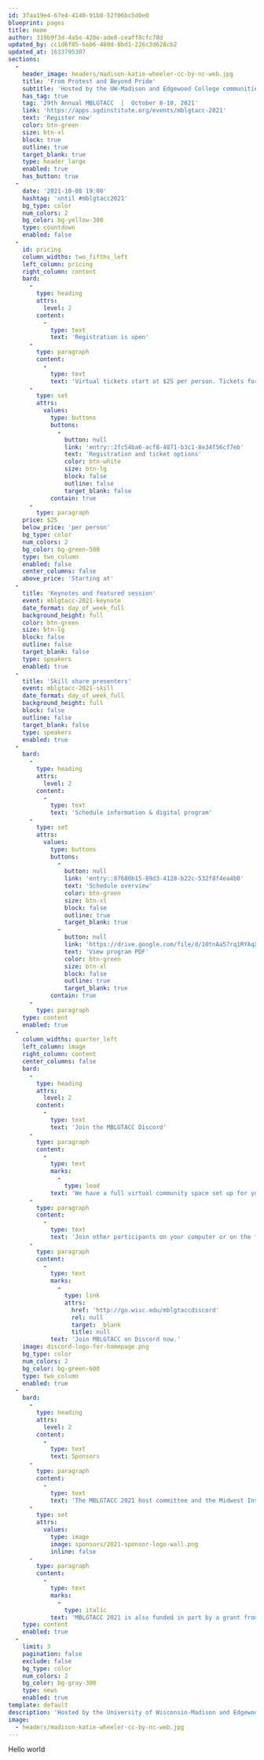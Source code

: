 ```yaml
---
id: 37aa19e4-67e4-4140-91b8-52f06bc5d0e0
blueprint: pages
title: Home
author: 319b9f3d-4a5e-420e-ade8-ceaff8cfc78d
updated_by: cc1d6f85-bab6-480d-8bd1-226c3d628cb2
updated_at: 1633795307
sections:
  -
    header_image: headers/madison-katie-wheeler-cc-by-nc-web.jpg
    title: 'From Protest and Beyond Pride'
    subtitle: 'Hosted by the UW-Madison and Edgewood College communities at the Monona Terrace in Madison, Wisconsin'
    has_tag: true
    tag: '29th Annual MBLGTACC  |  October 8-10, 2021'
    link: 'https://apps.sgdinstitute.org/events/mblgtacc-2021'
    text: 'Register now'
    color: btn-green
    size: btn-xl
    block: true
    outline: true
    target_blank: true
    type: header_large
    enabled: true
    has_button: true
  -
    date: '2021-10-08 19:00'
    hashtag: 'until #mblgtacc2021'
    bg_type: color
    num_colors: 2
    bg_color: bg-yellow-300
    type: countdown
    enabled: false
  -
    id: pricing
    column_widths: two_fifths_left
    left_column: pricing
    right_column: content
    bard:
      -
        type: heading
        attrs:
          level: 2
        content:
          -
            type: text
            text: 'Registration is open'
      -
        type: paragraph
        content:
          -
            type: text
            text: 'Virtual tickets start at $25 per person. Tickets for in-person participants are $85. Registration will be available until 11:59 p.m. CT on October 1. If you don''t register in advance, you can still attend by registering on site for $100.'
      -
        type: set
        attrs:
          values:
            type: buttons
            buttons:
              -
                button: null
                link: 'entry::2fc54ba6-acf8-4871-b3c1-8e34f56cf7eb'
                text: 'Registration and ticket options'
                color: btn-white
                size: btn-lg
                block: false
                outline: false
                target_blank: false
            contain: true
      -
        type: paragraph
    price: $25
    below_price: 'per person'
    bg_type: color
    num_colors: 2
    bg_color: bg-green-500
    type: two_column
    enabled: false
    center_columns: false
    above_price: 'Starting at'
  -
    title: 'Keynotes and featured session'
    event: mblgtacc-2021-keynote
    date_format: day_of_week_full
    background_height: full
    color: btn-green
    size: btn-lg
    block: false
    outline: false
    target_blank: false
    type: speakers
    enabled: true
  -
    title: 'Skill share presenters'
    event: mblgtacc-2021-skill
    date_format: day_of_week_full
    background_height: full
    block: false
    outline: false
    target_blank: false
    type: speakers
    enabled: true
  -
    bard:
      -
        type: heading
        attrs:
          level: 2
        content:
          -
            type: text
            text: 'Schedule information & digital program'
      -
        type: set
        attrs:
          values:
            type: buttons
            buttons:
              -
                button: null
                link: 'entry::87680b15-89d3-4128-b22c-532f8f4ea4b0'
                text: 'Schedule overview'
                color: btn-green
                size: btn-xl
                block: false
                outline: true
                target_blank: true
              -
                button: null
                link: 'https://drive.google.com/file/d/1OtnAa57rq1RYAqXHaisQ7yNwxB223qmx/view?usp=sharing'
                text: 'View program PDF'
                color: btn-green
                size: btn-xl
                block: false
                outline: true
                target_blank: true
            contain: true
      -
        type: paragraph
    type: content
    enabled: true
  -
    column_widths: quarter_left
    left_column: image
    right_column: content
    center_columns: false
    bard:
      -
        type: heading
        attrs:
          level: 2
        content:
          -
            type: text
            text: 'Join the MBLGTACC Discord'
      -
        type: paragraph
        content:
          -
            type: text
            marks:
              -
                type: lead
            text: 'We have a full virtual community space set up for you.'
      -
        type: paragraph
        content:
          -
            type: text
            text: 'Join other participants on your computer or on the free mobile app to keep connected during and after the conference. Find conversation threads, resources, and Zoom links for every keynote and workshop session. And join identity spaces and hangout channels to chat about pets, plants, outfits of the day, gayming, crafting, and more.'
      -
        type: paragraph
        content:
          -
            type: text
            marks:
              -
                type: link
                attrs:
                  href: 'http://go.wisc.edu/mblgtaccdiscord'
                  rel: null
                  target: _blank
                  title: null
            text: 'Join MBLGTACC on Discord now.'
    image: discord-logo-for-homepage.png
    bg_type: color
    num_colors: 2
    bg_color: bg-green-600
    type: two_column
    enabled: true
  -
    bard:
      -
        type: heading
        attrs:
          level: 2
        content:
          -
            type: text
            text: Sponsors
      -
        type: paragraph
        content:
          -
            type: text
            text: 'The MBLGTACC 2021 host committee and the Midwest Institute for Sexuality and Gender Diversity are grateful for the organizations and people that have supported the conference through direct and in-kind donations. The conference would not have been possible without the levels of support they’ve given the conference over the past two years.'
      -
        type: set
        attrs:
          values:
            type: image
            image: sponsors/2021-sponsor-logo-wall.png
            inline: false
      -
        type: paragraph
        content:
          -
            type: text
            marks:
              -
                type: italic
            text: 'MBLGTACC 2021 is also funded in part by a grant from the New Harvest Foundation, Inc.'
    type: content
    enabled: true
  -
    limit: 3
    pagination: false
    exclude: false
    bg_type: color
    num_colors: 2
    bg_color: bg-gray-300
    type: news
    enabled: true
template: default
description: 'Hosted by the University of Wisconsin-Madison and Edgewood College communities at the Monona Terrace in Madison, Wisconsin'
image:
  - headers/madison-katie-wheeler-cc-by-nc-web.jpg
---
```

Hello world
